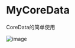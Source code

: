 # MyCoreData
CoreData的简单使用

![image](https://github.com/Taurus-GitHub/MyCoreData/blob/master/MyCoreData/MyCoreData.gif)
